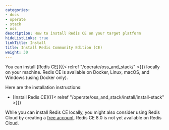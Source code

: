 ```yaml
---
categories:
- docs
- operate
- stack
- oss
description: How to install Redis CE on your target platform
hideListLinks: true
linkTitle: Install
title: Install Redis Community Edition (CE)
weight: 30
---
```


You can install [Redis CE]({{< relref "/operate/oss_and_stack/" >}}) locally on your machine. Redis CE is available on Docker, Linux, macOS, and Windows (using Docker only).

Here are the installation instructions:

* [Install Redis CE]({{< relref "/operate/oss_and_stack/install/install-stack" >}})

While you can install Redis CE locally, you might also consider using Redis Cloud by creating a [free account](https://redis.com/try-free/?utm_source=redisio&utm_medium=referral&utm_campaign=2023-09-try_free&utm_content=cu-redis_cloud_users). Redis CE 8.0 is not yet available on Redis Cloud.
